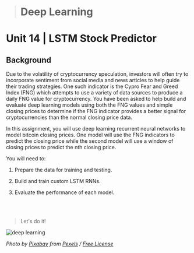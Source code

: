 > # Deep Learning 
# Unit 14 | LSTM Stock Predictor

## Background

Due to the volatility of cryptocurrency speculation, investors will often try to incorporate sentiment from social media and news articles to help guide their trading strategies. One such indicator is the Cypro Fear and Greed Index (FNG) which attempts to use a variety of data sources to produce a daily FNG value for cryptocurrency. You have been asked to help build and evaluate deep learning models using both the FNG values and simple closing prices to determine if the FNG indicator provides a better signal for cryptocurrencies than the normal closing price data.

In this assignment, you will use deep learning recurrent neural networks to model bitcoin closing prices. One model will use the FNG indicators to predict the closing price while the second model will use a window of closing prices to predict the nth closing price.

You will need to:

1. Prepare the data for training and testing.

2. Build and train custom LSTM RNNs.

3. Evaluate the performance of each model.
<br>
<br>

>Let's do it!

![deep learning](https://images.pexels.com/photos/373543/pexels-photo-373543.jpeg?auto=compress&cs=tinysrgb&dpr=2&h=650&w=940 "Let's use deep learning to predict bitcoin closing price!")

*Photo by [Pixabay](https://www.pexels.com/@pixabay) from [Pexels](https://www.pexels.com/photo/abstract-art-blur-bright-373543/) / [Free License](https://www.pexels.com/license/)*
